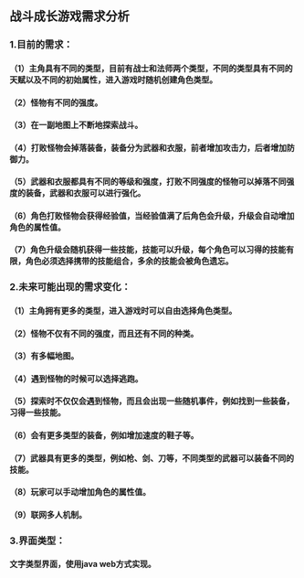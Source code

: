 ## 战斗成长游戏需求分析
### 1.目前的需求：
#### （1）主角具有不同的类型，目前有战士和法师两个类型，不同的类型具有不同的天赋以及不同的初始属性，进入游戏时随机创建角色类型。
#### （2）怪物有不同的强度。
#### （3）在一副地图上不断地探索战斗。
#### （4）打败怪物会掉落装备，装备分为武器和衣服，前者增加攻击力，后者增加防御力。
#### （5）武器和衣服都具有不同的等级和强度，打败不同强度的怪物可以掉落不同强度的装备，武器和衣服可以进行强化。
#### （6）角色打败怪物会获得经验值，当经验值满了后角色会升级，升级会自动增加角色的属性值。
#### （7）角色升级会随机获得一些技能，技能可以升级，每个角色可以习得的技能有限，角色必须选择携带的技能组合，多余的技能会被角色遗忘。
### 2.未来可能出现的需求变化：
#### （1）主角拥有更多的类型，进入游戏时可以自由选择角色类型。
#### （2）怪物不仅有不同的强度，而且还有不同的种类。
#### （3）有多幅地图。
#### （4）遇到怪物的时候可以选择逃跑。
#### （5）探索时不仅仅会遇到怪物，而且会出现一些随机事件，例如找到一些装备，习得一些技能。
#### （6）会有更多类型的装备，例如增加速度的鞋子等。
#### （7）武器具有更多的类型，例如枪、剑、刀等，不同类型的武器可以装备不同的技能。
#### （8）玩家可以手动增加角色的属性值。
#### （9）联网多人机制。
### 3.界面类型：
#### 文字类型界面，使用java web方式实现。